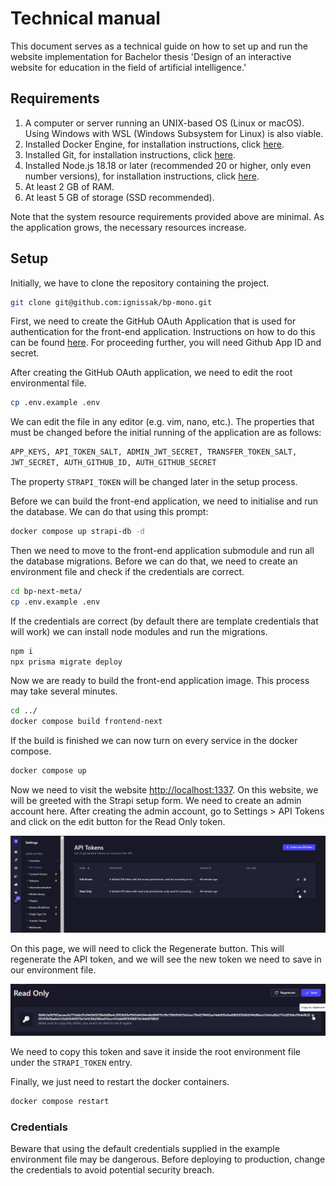 # Technical manual

This document serves as a technical guide on how to set up and run the website implementation for Bachelor thesis 'Design of an interactive website for education in the field of artificial intelligence.'

## Requirements

1.  A computer or server running an UNIX-based OS (Linux or macOS). Using Windows with WSL (Windows Subsystem for Linux) is also viable.
2.  Installed Docker Engine, for installation instructions, click [here](https://docs.docker.com/engine/install/).
3.  Installed Git, for installation instructions, click [here](https://git-scm.com/downloads).
4.  Installed Node.js 18.18 or later (recommended 20 or higher, only even number versions), for installation instructions, click [here](https://nodejs.org/en/download).
5.  At least 2 GB of RAM.
6.  At least 5 GB of storage (SSD recommended).

Note that the system resource requirements provided above are minimal. As the application grows, the necessary resources increase.

## Setup

Initially, we have to clone the repository containing the project.

```bash
git clone git@github.com:ignissak/bp-mono.git
```

First, we need to create the GitHub OAuth Application that is used for authentication for the front-end application. Instructions on how to do this can be found [here](https://docs.github.com/en/apps/oauth-apps/building-oauth-apps/creating-an-oauth-app). For proceeding further, you will need Github App ID and secret.

After creating the GitHub OAuth application, we need to edit the root environmental file.

```bash
cp .env.example .env
```

We can edit the file in any editor (e.g. vim, nano, etc.). The properties that must be changed before the initial running of the application are as follows:

```bash
APP_KEYS, API_TOKEN_SALT, ADMIN_JWT_SECRET, TRANSFER_TOKEN_SALT,
JWT_SECRET, AUTH_GITHUB_ID, AUTH_GITHUB_SECRET
```

The property `STRAPI_TOKEN` will be changed later in the setup process.

Before we can build the front-end application, we need to initialise and run the database. We can do that using this prompt:

```bash
docker compose up strapi-db -d
```

Then we need to move to the front-end application submodule and run all the database migrations. Before we can do that, we need to create an environment file and check if the credentials are correct.

```bash
cd bp-next-meta/
cp .env.example .env
```

If the credentials are correct (by default there are template credentials that will work) we can install node modules and run the migrations.

```bash
npm i
npx prisma migrate deploy
```

Now we are ready to build the front-end application image. This process may take several minutes.

```bash
cd ../
docker compose build frontend-next
```

If the build is finished we can now turn on every service in the docker compose.

```bash
docker compose up
```

Now we need to visit the website [http://localhost:1337](http://localhost:1337). On this website, we will be greeted with the Strapi setup form. We need to create an admin account here. After creating the admin account, go to Settings > API Tokens and click on the edit button for the Read Only token.

![Edit button for the Read Only token](assets/images/apitokens1.png)

On this page, we will need to click the Regenerate button. This will regenerate the API token, and we will see the new token we need to save in our environment file.

![New regenerated Read Only token](assets/images/apitokens2.png)

We need to copy this token and save it inside the root environment file under the `STRAPI_TOKEN` entry.

Finally, we just need to restart the docker containers.

```bash
docker compose restart
```

### Credentials

Beware that using the default credentials supplied in the example environment file may be dangerous. Before deploying to production, change the credentials to avoid potential security breach.
